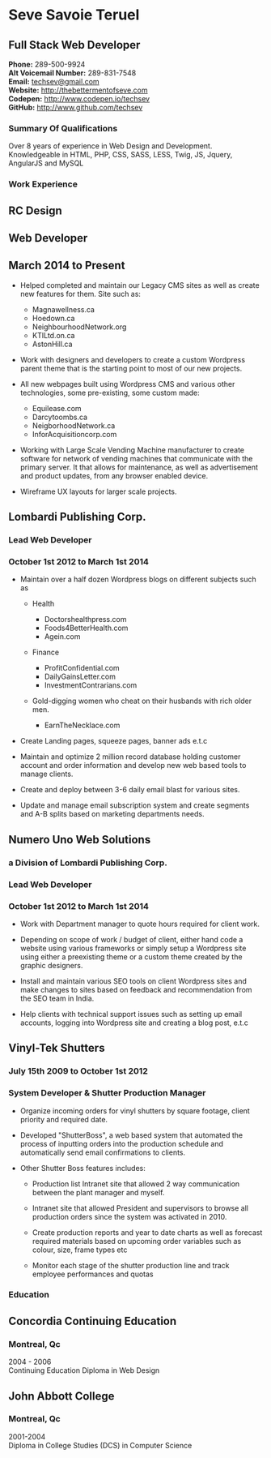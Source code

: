 # Seve Savoie Teruel
## Full Stack Web Developer 

**Phone:** 289-500-9924  
**Alt Voicemail Number:** 289-831-7548  
**Email:** techsev@gmail.com  
**Website:** http://thebettermentofseve.com  
**Codepen:** http://www.codepen.io/techsev  
**GitHub:** http://www.github.com/techsev  

### Summary Of Qualifications

Over 8 years of experience in Web Design and Development. 
Knowledgeable in HTML, PHP, CSS, SASS, LESS, Twig, JS, Jquery, AngularJS and MySQL

### Work Experience

## RC Design
## Web Developer
## March 2014 to Present

* Helped completed and maintain our Legacy CMS sites as well as create new features for them. Site such as:
	+ Magnawellness.ca
	+ Hoedown.ca
	+ NeighbourhoodNetwork.org
	+ KTILtd.on.ca
	+ AstonHill.ca
	
* Work with designers and developers to create a custom Wordpress parent theme that is the starting point to most of our new projects.

* All new webpages built using Wordpress CMS and various other technologies, some pre-existing, some custom made:
	+ Equilease.com
	+ Darcytoombs.ca
	+ NeigborhoodNetwork.ca
	+ InforAcquisitioncorp.com

* Working with Large Scale Vending Machine manufacturer to create software for network of vending machines that communicate with the primary server. It that allows for maintenance, as well as advertisement and product updates, from any browser enabled device. 

* Wireframe UX layouts for larger scale projects. 


## Lombardi Publishing Corp.
### Lead Web Developer
### October 1st 2012 to March 1st 2014

* Maintain over a half dozen Wordpress blogs on different subjects such as 

	+ Health 
		- Doctorshealthpress.com
		- Foods4BetterHealth.com
		- Agein.com

	+ Finance
		- ProfitConfidential.com
		- DailyGainsLetter.com
		- InvestmentContrarians.com

	+ Gold-digging women who cheat on their husbands with rich older men.
		- EarnTheNecklace.com

* Create Landing pages, squeeze pages, banner ads e.t.c

* Maintain and optimize 2 million record database holding customer account and order information and develop new web based tools to manage clients.

* Create and deploy between 3-6 daily email blast for various sites.

* Update and manage email subscription system and create segments and A-B splits based on marketing departments needs.

## Numero Uno Web Solutions
### a Division of Lombardi Publishing Corp.
### Lead Web Developer
### October 1st 2012 to March 1st 2014

* Work with Department manager to quote hours required for client work.

* Depending on scope of work / budget of client, either hand code a website using various frameworks or simply setup a Wordpress site using either a preexisting theme or a custom theme created by the graphic designers. 

* Install and maintain various SEO tools on client Wordpress sites and make changes to sites based on feedback and recommendation from the SEO team in India.

* Help clients with technical support issues such as setting up email accounts, logging into Wordpress site and creating a blog post, e.t.c

## Vinyl-Tek Shutters
### July 15th 2009 to October 1st 2012 
### System Developer & Shutter Production Manager

* Organize incoming orders for vinyl shutters by square footage, client priority and required date.

* Developed "ShutterBoss", a web based system that automated the process of inputting orders into the production schedule and automatically send email confirmations to clients.

* Other Shutter Boss features includes:

	+ Production list Intranet site that allowed 2 way communication between the plant manager and myself. 

	+ Intranet site that allowed President and supervisors to browse all production orders since the system was activated in 2010. 

	+ Create production reports and year to date charts as well as forecast required materials based on upcoming order variables such as colour, size, frame types etc

	+ Monitor each stage of the shutter production line and track employee performances and quotas

### Education

## Concordia Continuing Education
### Montreal, Qc
2004 - 2006  
Continuing Education Diploma in Web Design  

## John Abbott College
### Montreal, Qc
2001-2004  
Diploma in College Studies (DCS) in Computer Science  
